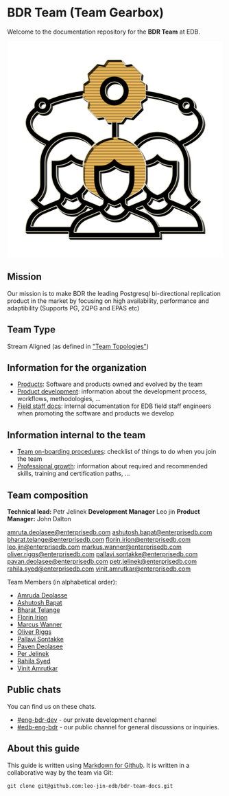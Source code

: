 # BDR Team (Team Gearbox)
Welcome to the documentation repository for the **BDR Team** at EDB.

![](logo.png)

## Mission

Our mission is to make BDR the leading Postgresql bi-directional replication product in the market by focusing on high availability, performance and adaptibility (Supports PG, 2QPG and EPAS etc)


## Team Type

Stream Aligned (as defined in ["Team Topologies"](https://www.atlassian.com/devops/frameworks/team-topologies))

## Information for the organization

- [Products](md/products.md): Software and products owned and evolved by the team
- [Product development](md/product_development.md): information about the development process, workflows, methodologies, ...
- [Field staff docs](field_staff_docs/README.md): internal documentation for EDB field staff engineers when promoting the software and products we develop

## Information internal to the team

- [Team on-boarding procedures](md/team_onboarding.md): checklist of things to do when you join the team
- [Professional growth](md/professional_growth.md): information about required and recommended skills, training and certification paths, ...

## Team composition

**Technical lead:** Petr Jelinek
**Development Manager** Leo jin
**Product Manager:** John Dalton

amruta.deolasee@enterprisedb.com
ashutosh.bapat@enterprisedb.com
bharat.telange@enterprisedb.com
florin.irion@enterprisedb.com
leo.jin@enterprisedb.com
markus.wanner@enterprisedb.com
oliver.riggs@enterprisedb.com
pallavi.sontakke@enterprisedb.com
pavan.deolasee@enterprisedb.com
petr.jelinek@enterprisedb.com
rahila.syed@enterprisedb.com
vinit.amrutkar@enterprisedb.com

Team Members (in alphabetical order):

* [Amruda Deolasse](mailto:amruta.deolasee@enterprisedb.com)
* [Ashutosh Bapat](mailto:ashutosh.bapat@enterprisedb.com)
* [Bharat Telange](mailto:bharat.telange@enterprisedb.com)
* [Florin Irion](mailto:florin.irion@enterprisedb.com)
* [Marcus Wanner](mailto:markus.wanner@enterprisedb.com)
* [Oliver Riggs](mailto:oliver.riggs@enterprisedb.com)
* [Pallavi Sontakke](pallavi.sontakke@enterprisedb.com)
* [Paven Deolasee](mailto:pavan.deolasee@enterprisedb.com)
* [Per Jelinek](mailto:petr.jelinek@enterprisedb.com)
* [Rahila Syed](mailto:rahila.syed@enterprisedb.com)
* [Vinit Amrutkar](mailto:vinit.amrutkar@enterprisedb.com)

## Public chats

You can find us on these chats.

- [#eng-bdr-dev](https://edb.slack.com/archives/G01FLQYF0H1) - our private development channel
- [#edb-eng-bdr](https://edb.slack.com/archives/C01HQ599LR3) - our public channel for general discussions or inquiries.

## About this guide

This guide is written using [Markdown for Github](https://docs.github.com/en/github/writing-on-github/basic-writing-and-formatting-syntax).
It is written in a collaborative way by the team via Git:

``` 
git clone git@github.com:leo-jin-edb/bdr-team-docs.git
```
